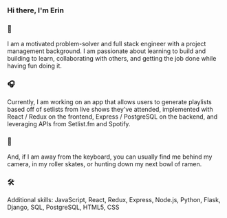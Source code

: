 ### Hi there, I'm Erin

### 🚀
I am a motivated problem-solver and full stack engineer with a project management background. I am passionate about learning to build and building to learn, collaborating with others, and getting the job done while having fun doing it.

### 🎧
Currently, I am working on an app that allows users to generate playlists based off of setlists from live shows they've attended, implemented with React / Redux on the frontend, Express / PostgreSQL on the backend, and leveraging APIs from Setlist.fm and Spotify.

### 🍜
And, if I am away from the keyboard, you can usually find me behind my camera, in my roller skates, or hunting down my next bowl of ramen. 

### 🛠
Additional skills: JavaScript, React, Redux, Express, Node.js, Python, Flask, Django, SQL, PostgreSQL, HTML5, CSS